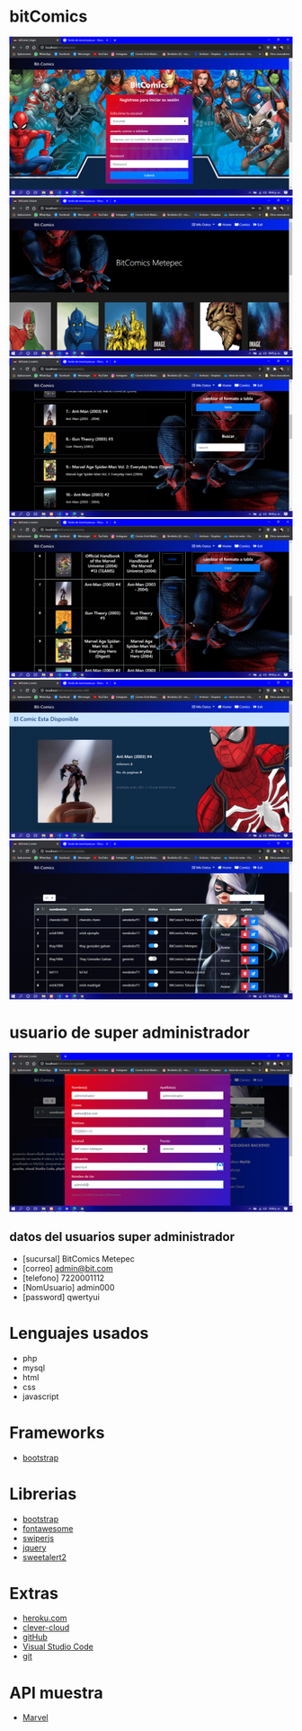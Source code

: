 ﻿# bitComics

![Portada del proyecto](assets/img1.png)
![Portada del proyecto](assets/img2.png)
![Portada del proyecto](assets/img3.png)
![Portada del proyecto](assets/img4.png)
![Portada del proyecto](assets/img5.png)
![Portada del proyecto](assets/img6.png)


# usuario de super administrador
![Portada del proyecto](assets/usrAdmin.png)

## datos del usuarios super administrador 


* [sucursal] BitComics Metepec
* [correo] admin@bit.com
* [telefono] 7220001112
* [NomUsuario] admin000
* [password] qwertyui

# Lenguajes usados

* php
* mysql
* html
* css
* javascript 

# Frameworks

* [bootstrap](https://getbootstrap.com/)

# Librerias  

* [bootstrap](https://getbootstrap.com/)
* [fontawesome](https://fontawesome.com)
* [swiperjs](https://swiperjs.com/demos/)
* [jquery](https://jquery.com/)
* [sweetalert2](https://sweetalert2.github.io/)


# Extras

* [heroku.com](https://dashboard.heroku.com/apps)
* [clever-cloud](https://console.clever-cloud.com/)
* [gitHub](https://github.com/)
* [Visual Studio Code](https://code.visualstudio.com/)
* [git](https://git-scm.com/)


# API muestra 

* [Marvel](https://developer.marvel.com/documentation/apiresults)


